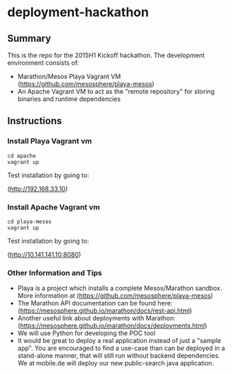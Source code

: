 # deployment-hackathon

## Summary

This is the repo for the 2015H1 Kickoff hackathon.  The development environment consists of:

* Marathon/Mesos Playa Vagrant VM  (https://github.com/mesosphere/playa-mesos)
* An Apache Vagrant VM to act as the "remote repository" for storing binaries and runtime dependencies

## Instructions

### Install Playa Vagrant vm

```
cd apache 
vagrant up
```

Test installation by going to: 

(http://192.168.33.10)

### Install Apache Vagrant vm

```
cd playa-mesos
vagrant up
```
Test installation by going to: 

(http://10.141.141.10:8080)


### Other Information and Tips

* Playa is a project which installs a complete Mesos/Marathon sandbox. More information at (https://github.com/mesosphere/playa-mesos)
* The Marathon API documentation can be found here: (https://mesosphere.github.io/marathon/docs/rest-api.html)
* Another useful link about deployments with Marathon: (https://mesosphere.github.io/marathon/docs/deployments.html)
* We will use Python for developing the POC tool
* It would be great to deploy a real application instead of just a "sample app".  You are encouraged to find a use-case than can be deployed in a stand-alone manner, that will still run without backend dependencies.  We at mobile.de will deploy our new public-search java application.
